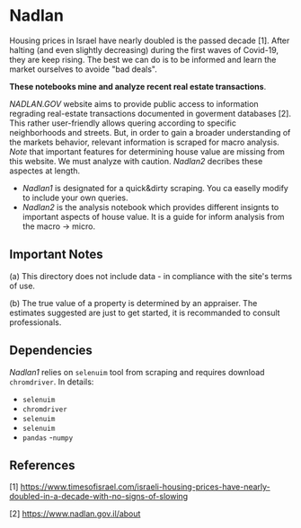 # Nadlan

Housing prices in Israel have nearly doubled is the passed decade [1]. After halting (and even slightly decreasing) during the first waves of Covid-19, they are keep rising. 
The best we can do is to be informed and learn the market ourselves to avoide "bad deals".

**These notebooks mine and analyze recent real estate transactions**. 

*NADLAN.GOV* website aims to provide public access to information regrading real-estate transactions documented in goverment databases [2]. 
This rather user-friendly allows quering according to specific neighborhoods and streets. But, in order to gain a broader understanding of the markets behavior, relevant information is scraped for macro analysis.
*Note* that important features for determining house value are missing from this website. We must analyze with caution. *Nadlan2* decribes these aspectes at length.

- *Nadlan1* is designated for a quick&dirty scraping. You ca easelly modify to include your own queries.
- *Nadlan2* is the analysis notebook which provides different insignts to important aspects of house value. It is a guide for inform analysis from the macro -> micro.


## Important Notes
(a) This directory does not include data - in compliance with the site's terms of use.

(b) The true value of a property is determined by an appraiser. The estimates suggested are just to get started, it is recommanded to consult professionals.


## Dependencies
*Nadlan1* relies on ``selenuim`` tool from scraping and requires download ``chromdriver``. 
In details:
- ``selenuim``
- ``chromdriver``
- ``selenuim``
- ``selenuim``
- ``pandas``
-``numpy``

## References
<a id="1">[1]</a> 
https://www.timesofisrael.com/israeli-housing-prices-have-nearly-doubled-in-a-decade-with-no-signs-of-slowing

<a id="2">[2]</a> 
https://www.nadlan.gov.il/about
